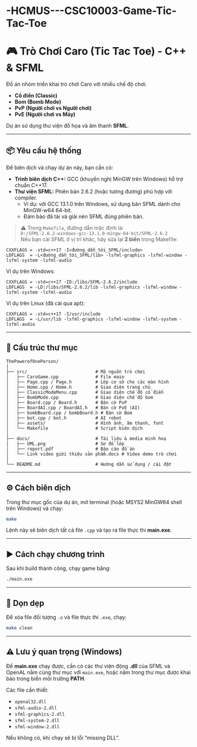 # -HCMUS---CSC10003-Game-Tic-Tac-Toe
# 🎮 Trò Chơi Caro (Tic Tac Toe) - C++ & SFML

Đồ án nhóm triển khai trò chơi Caro với nhiều chế độ chơi:  
- **Cổ điển (Classic)**  
- **Bom (Bomb Mode)**  
- **PvP (Người chơi vs Người chơi)**  
- **PvE (Người chơi vs Máy)**  

Dự án sử dụng thư viện đồ họa và âm thanh **SFML**.

---

## 📦 Yêu cầu hệ thống

Để biên dịch và chạy dự án này, bạn cần có:

- **Trình biên dịch C++:** GCC (khuyến nghị MinGW trên Windows) hỗ trợ chuẩn C++17.  
- **Thư viện SFML:** Phiên bản 2.6.2 (hoặc tương đương) phù hợp với compiler.  
  - Ví dụ: với GCC 13.1.0 trên Windows, sử dụng bản SFML dành cho MinGW-w64 64-bit.  
  - Đảm bảo đã tải và giải nén SFML đúng phiên bản.  

> ⚠️ Trong `Makefile`, đường dẫn mặc định là:  
> `D:/SFML-2.6.2-windows-gcc-13.1.0-mingw-64-bit/SFML-2.6.2`  
> Nếu bạn cài SFML ở vị trí khác, hãy sửa lại **2 biến** trong Makefile:  

```make
CXXFLAGS = -std=c++17 -I<đường_dẫn_tới_SFML/include>
LDFLAGS  = -L<đường_dẫn_tới_SFML/lib> -lsfml-graphics -lsfml-window -lsfml-system -lsfml-audio
```

Ví dụ trên Windows:
```make
CXXFLAGS = -std=c++17 -ID:/libs/SFML-2.6.2/include
LDFLAGS  = -LD:/libs/SFML-2.6.2/lib -lsfml-graphics -lsfml-window -lsfml-system -lsfml-audio
```

Ví dụ trên Linux (đã cài qua apt):
```make
CXXFLAGS = -std=c++17 -I/usr/include
LDFLAGS  = -L/usr/lib -lsfml-graphics -lsfml-window -lsfml-system -lsfml-audio
```

---

## 📂 Cấu trúc thư mục

```
ThePowerofOnePerson/
│
├── src/                          # Mã nguồn trò chơi
│   ├── CaroGame.cpp              # File main
│   ├── Page.cpp / Page.h         # Lớp cơ sở cho các màn hình
│   ├── Home.cpp / Home.h         # Giao diện trang chủ
│   ├── ClassicModeMenu.cpp       # Giao diện chế độ cổ điển
│   ├── BombMode.cpp              # Giao diện chế độ bom
│   ├── Board.cpp / Board.h       # Bàn cờ PvP
│   ├── BoardAI.cpp / BoardAI.h   # Bàn cờ PvE (AI)
│   ├── bombBoard.cpp / bombBoard.h # Bàn cờ Bom
│   ├── bot.cpp / bot.h           # AI robot
│   ├── assets/                   # Hình ảnh, âm thanh, font
│   └── Makefile                  # Script biên dịch
│
├── docs/                         # Tài liệu & media minh hoạ
|   ├── UML.png                   # Sơ đồ lớp
│   ├── report.pdf                # Báo cáo đồ án
│   └── Link video giới thiệu sản phẩm.docx # Video demo trò chơi
│
└── README.md                     # Hướng dẫn sử dụng / cài đặt
```

---

## ⚙️ Cách biên dịch

Trong thư mục gốc của dự án, mở terminal (hoặc MSYS2 MinGW64 shell trên Windows) và chạy:

```bash
make
```

Lệnh này sẽ biên dịch tất cả file `.cpp` và tạo ra file thực thi **main.exe**.

---

## ▶️ Cách chạy chương trình

Sau khi build thành công, chạy game bằng:

```bash
./main.exe
```

---

## 🧹 Dọn dẹp

Để xóa file đối tượng `.o` và file thực thi `.exe`, chạy:

```bash
make clean
```

---

## ⚠️ Lưu ý quan trọng (Windows)

Để **main.exe** chạy được, cần có các thư viện động **.dll** của SFML và OpenAL nằm cùng thư mục với `main.exe`, hoặc nằm trong thư mục được khai báo trong biến môi trường **PATH**.

Các file cần thiết:  

- `openal32.dll`  
- `sfml-audio-2.dll`  
- `sfml-graphics-2.dll`  
- `sfml-system-2.dll`  
- `sfml-window-2.dll`  

Nếu không có, khi chạy sẽ bị lỗi “missing DLL”.


